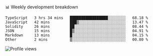 📊 Weekly development breakdown
<!--START_SECTION:waka-->

```text
TypeScript   3 hrs 34 mins   █████████████████░░░░░░░░   68.18 %
JavaScript   42 mins         ███▒░░░░░░░░░░░░░░░░░░░░░   13.47 %
Solidity     26 mins         ██░░░░░░░░░░░░░░░░░░░░░░░   08.44 %
JSON         15 mins         █▒░░░░░░░░░░░░░░░░░░░░░░░   04.91 %
Markdown     13 mins         █░░░░░░░░░░░░░░░░░░░░░░░░   04.15 %
Other        2 mins          ▒░░░░░░░░░░░░░░░░░░░░░░░░   00.80 %
```

<!--END_SECTION:waka-->

<img src="https://gpvc.arturio.dev/iqbalfasri" alt="Profile views"/>
